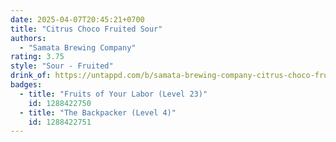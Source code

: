 ```yaml
---
date: 2025-04-07T20:45:21+0700
title: "Citrus Choco Fruited Sour"
authors:
  - "Samata Brewing Company"
rating: 3.75
style: "Sour - Fruited"
drink_of: https://untappd.com/b/samata-brewing-company-citrus-choco-fruited-sour/6167739
badges:
  - title: "Fruits of Your Labor (Level 23)"
    id: 1288422750
  - title: "The Backpacker (Level 4)"
    id: 1288422751
---
```

